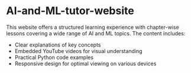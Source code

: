 # AI-and-ML-tutor-website
This website offers a structured learning experience with chapter-wise lessons covering a wide range of AI and ML topics. The content includes:

- Clear explanations of key concepts
- Embedded YouTube videos for visual understanding
- Practical Python code examples
- Responsive design for optimal viewing on various devices
